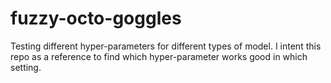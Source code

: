 # fuzzy-octo-goggles
Testing different hyper-parameters for different types of model. I intent this repo as a reference to find which hyper-parameter works good in which setting.
